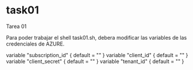 # task01
Tarea 01

Para poder trabajar el shell task01.sh, debera modificar las variables de las credenciales de AZURE.

variable "subscription_id" {
  default = ""
}
variable "client_id" {
  default = ""
}
variable "client_secret" {
  default = ""
}
variable "tenant_id" {
  default = ""
}
